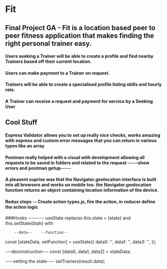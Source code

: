 # Fit

## Final Project GA - Fit is a location based peer to peer fitness application that makes finding the right personal trainer easy.

#### Users seeking a Trainer will be able to create a profile and find nearby Trainers based off their current location.

#### Users can make payment to a Trainer on request.

#### Trainers will be able to create a specialised profile listing skills and hourly rate.

#### A Trainer can receive a request and payment for service by a Seeking User

## Cool Stuff

#### Express Validator allows you to set up really nice checks, works amazing with express and custom error messages that you can return in various types like an array

#### Postman really helped with a visual with development allowing all requests to be saved in folders and related to the request -----show errors and postman getup-----

#### A pleasent suprise was that the Navigator.geolocation interface is built into all browsers and works on mobile too. the Navigator.geolocation function returns an object containing location information of the device.

#### Redux steps -- Create action types.js, fire the action, in reducer define the action logic

###Hooks -------- useState replaces this.state = {state} and this.setState{blah} with

        --data--    --function--

const [stateData, setFunction] = useState({
data0: '',
data1: '',
data3: '',
});

---deconstruction---
const [data0, data1, data2] = stateData;

----setting the state----
setTrainers(result.data);
